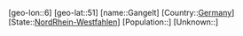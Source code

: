 ﻿---
location: [51,6]
type: City
tags:
- geo/City


SpocWebEntityId: 30357
isDeleted: false
confidential: public

---
[geo-lon::6]
[geo-lat::51]
[name::Gangelt]
[Country::[Germany](geo/Continent/Europe/Germany.md)]
[State::[NordRhein-Westfahlen](NordRhein-Westfahlen)]
[Population::]
[Unknown::]


